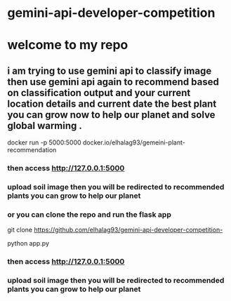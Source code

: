 # gemini-api-developer-competition 

# welcome to my repo 

## i am trying to use gemini api to classify image then use gemini api again to recommend based on classification output and your current location details and current date the best plant you can grow now  to help our planet and solve global warming .  

docker run -p 5000:5000 docker.io/elhalag93/gemeini-plant-recommendation

### then access http://127.0.0.1:5000

### upload soil image then you will be redirected to recommended plants you can grow to help our planet


### or  you can clone  the repo and run the flask app

git clone https://github.com/elhalag93/gemini-api-developer-competition-

python app.py

### then access http://127.0.0.1:5000

### upload soil image then you will be redirected to recommended plants you can grow to help our planet


